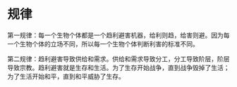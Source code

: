 # 规律

第一规律：每一个生物个体都是一个趋利避害机器，给利则趋，给害则避。因为每一个生物个体的立场不同，所以每一个生物个体判断利害的标准不同。

第二规律：趋利避害导致供给和需求。供给和需求导致分工，分工导致阶层，阶层导致宗教。趋利避害就是生存和生活。为了生存开始战争，直到战争毁掉了生活；为了生活开始和平，直到和平威胁了生存。
